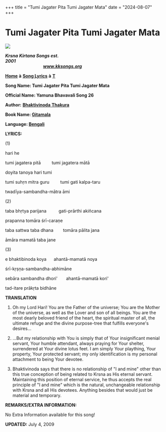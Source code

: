 +++
title = "Tumi Jagater Pita Tumi Jagater Mata"
date = "2024-08-07"
+++

# Tumi Jagater Pita Tumi Jagater Mata
**[![](http://kksongs.org/image_files/image002.jpg)](http://kksongs.org/)**

**_Krsna_** **_Kirtana Songs est. 2001_**                                                                                                                                                      **_www.kksongs.org_**

**[Home](http://kksongs.org/)** **à** **[Song Lyrics](http://kksongs.org/lyrics.html)** **à** **[T](http://kksongs.org/songs/song_t.html)**

**Song Name: Tumi Jagater Pita Tumi Jagater Mata**

**Official Name: Yamuna Bhavavali Song 26**

**Author:** [**Bhaktivinoda** **Thakura**](http://kksongs.org/authors/list/bhaktivinoda.html)

**Book Name: [Gitamala](http://kksongs.org/authors/gitamala.html)**

**Language: [Bengali](http://kksongs.org/language/list/bengali.html)**

**LYRICS:**

(1)

hari he

tumi jagatera pitā         tumi jagatera mātā

doyita tanoya hari tumi

tumi suhṛn mitra guru         tumi gati kalpa-taru

twadīya-sambandha-mātra āmi

(2)

taba bhṛtya parijana          gati-prārthi akiñcana

prapanna tomāra śrī-caraṇe

taba sattwa taba dhana        tomāra pālita jana

āmāra mamatā taba jane

(3)

e bhaktibinoda koya      ahantā-mamatā noya

śrī-kṛṣṇa-sambandha-abhimāne

sebāra sambandha dhori'       ahantā-mamatā kori'

tad-itare prākṛta bidhāne

**TRANSLATION**

1) Oh my Lord Hari! You are the Father of the universe; You are the Mother of the universe, as well as the Lover and son of all beings. You are the most dearly beloved friend of the heart, the spiritual master of all, the ultimate refuge and the divine purpose-tree that fulfills everyone's desires...

2) ...But my relationship with You is simply that of Your insignificant menial servant, Your humble attendant, always praying for Your shelter, surrendered at Your divine lotus feet. I am simply Your plaything, Your property, Your protected servant; my only identification is my personal attachment to being Your devotee.

3) Bhaktivinoda says that there is no relationship of "I and mine" other than this true conception of being related to Krsna as His eternal servant. Maintaining this position of eternal service, he thus accepts the real principle of "I and mine" which is the natural, unchangeable relationship with Krsna and all His devotees. Anything besides that would just be material and temporary.

**REMARKS/EXTRA INFORMATION:**

No Extra Information available for this song!

**UPDATED:** July 4, 2009